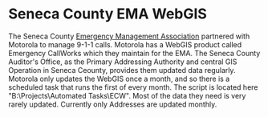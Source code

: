 # Seneca County EMA WebGIS

The Seneca County [Emergency Management Association](https://senecacountyohio.gov/seneca-county-emergency-services/)
partnered with Motorola to manage 9-1-1 calls. Motorola has a WebGIS product
called Emergency CallWorks which they maintain for the EMA. The Seneca County
Auditor's Office, as the Primary Addressing Authority and central GIS Operation
in Seneca Ceounty, provides them updated data regularly. Motorola only updates
the WebGIS once a month, and so there is a scheduled task that runs the first of
every month. The script is located here "B:\Projects\Automated Tasks\ECW". Most
of the data they need is very rarely updated. Currently only Addresses are
updated monthly.
